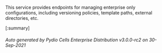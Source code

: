 






This service provides endpoints for managing enterprise only configurations, including versioning policies, template paths, external directories, etc.

[:summary]

###### Auto generated by Pydio Cells Enterprise Distribution v3.0.0-rc2 on 30-Sep-2021
